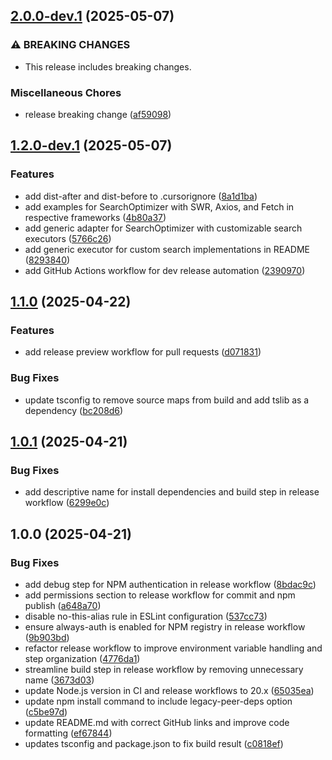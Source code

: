 ## [2.0.0-dev.1](https://github.com/N1ghtHunter/search-optimizer/compare/v1.2.0-dev.1...v2.0.0-dev.1) (2025-05-07)

### ⚠ BREAKING CHANGES

* This release includes breaking changes.

### Miscellaneous Chores

* release breaking change ([af59098](https://github.com/N1ghtHunter/search-optimizer/commit/af59098b0d94474ffb89a46aa6f8dae9150fabf9))

## [1.2.0-dev.1](https://github.com/N1ghtHunter/search-optimizer/compare/v1.1.0...v1.2.0-dev.1) (2025-05-07)

### Features

* add dist-after and dist-before to .cursorignore ([8a1d1ba](https://github.com/N1ghtHunter/search-optimizer/commit/8a1d1ba288c3a25b3811fcf5d359573d5dc9115b))
* add examples for SearchOptimizer with SWR, Axios, and Fetch in respective frameworks ([4b80a37](https://github.com/N1ghtHunter/search-optimizer/commit/4b80a37b8ef5b9a1f9715d8bd8f0d15691bd797c))
* add generic adapter for SearchOptimizer with customizable search executors ([5766c26](https://github.com/N1ghtHunter/search-optimizer/commit/5766c267c227d07be75bfb7ef959cac15e08a3c7))
* add generic executor for custom search implementations in README ([8293840](https://github.com/N1ghtHunter/search-optimizer/commit/8293840c078e51898e30c4c113080455a23b7a54))
* add GitHub Actions workflow for dev release automation ([2390970](https://github.com/N1ghtHunter/search-optimizer/commit/2390970c7e4ea0e42aca67e2d9e3f826f966ff73))

## [1.1.0](https://github.com/N1ghtHunter/search-optimizer/compare/v1.0.1...v1.1.0) (2025-04-22)

### Features

* add release preview workflow for pull requests ([d071831](https://github.com/N1ghtHunter/search-optimizer/commit/d07183113f499790ed45ea5ac54b17332b9082cd))

### Bug Fixes

* update tsconfig to remove source maps from build and add tslib as a dependency ([bc208d6](https://github.com/N1ghtHunter/search-optimizer/commit/bc208d6ff58907941e6f5920407b0a5accd49424))

## [1.0.1](https://github.com/N1ghtHunter/search-optimizer/compare/v1.0.0...v1.0.1) (2025-04-21)

### Bug Fixes

* add descriptive name for install dependencies and build step in release workflow ([6299e0c](https://github.com/N1ghtHunter/search-optimizer/commit/6299e0c226562a2934a32565b954558c46cb9322))

## 1.0.0 (2025-04-21)

### Bug Fixes

* add debug step for NPM authentication in release workflow ([8bdac9c](https://github.com/N1ghtHunter/search-optimizer/commit/8bdac9cc1e4837eb6a0d8c30a10f074e41213259))
* add permissions section to release workflow for commit and npm publish ([a648a70](https://github.com/N1ghtHunter/search-optimizer/commit/a648a70ec7ce0cef154a5e545d3a148b092851f0))
* disable no-this-alias rule in ESLint configuration ([537cc73](https://github.com/N1ghtHunter/search-optimizer/commit/537cc731fc60bc6cde6098d95ada9546948f3f4b))
* ensure always-auth is enabled for NPM registry in release workflow ([9b903bd](https://github.com/N1ghtHunter/search-optimizer/commit/9b903bdc63657d951f9593e67d3c67f1e8e94cd0))
* refactor release workflow to improve environment variable handling and step organization ([4776da1](https://github.com/N1ghtHunter/search-optimizer/commit/4776da119b9023edce6f3b4d0fcde478bbfc8fb1))
* streamline build step in release workflow by removing unnecessary name ([3673d03](https://github.com/N1ghtHunter/search-optimizer/commit/3673d03897a7646a7a824f9a8841a722f4db952a))
* update Node.js version in CI and release workflows to 20.x ([65035ea](https://github.com/N1ghtHunter/search-optimizer/commit/65035ea957519035a5d772bf01e89f7c1bc5f975))
* update npm install command to include legacy-peer-deps option ([c5be97d](https://github.com/N1ghtHunter/search-optimizer/commit/c5be97db30df2a47e6dacbda3c850d4d5e44d380))
* update README.md with correct GitHub links and improve code formatting ([ef67844](https://github.com/N1ghtHunter/search-optimizer/commit/ef6784462cf659c6fb910d5a3d68d703fdc7a216))
* updates tsconfig and package.json to fix build result ([c0818ef](https://github.com/N1ghtHunter/search-optimizer/commit/c0818ef64c45e15598ff720e8399a378e4f347ce))
